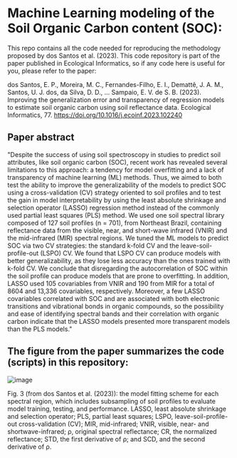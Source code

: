 # Machine Learning modeling of the Soil Organic Carbon content (SOC):

This repo contains all the code needed for reproducing the methodology proposed by dos Santos et al. (2023). This code repository is part of the paper published in Ecological Informatics, so if any code here is useful for you, please refer to the paper:

dos Santos, E. P., Moreira, M. C., Fernandes-Filho, E. I., Demattê, J. A. M., Santos, U. J. dos, da Silva, D. D., … Sampaio, E. V. de S. B. (2023). Improving the generalization error and transparency of regression models to estimate soil organic carbon using soil reflectance data. Ecological Informatics, 77. https://doi.org/10.1016/j.ecoinf.2023.102240

## Paper abstract

"Despite the success of using soil spectroscopy in studies to predict soil attributes, like soil organic carbon (SOC), recent work has revealed several limitations to this approach: a tendency for model overfitting and a lack of transparency of machine learning (ML) methods. Thus, we aimed to both test the ability to improve the generalizability of the models to predict SOC using a cross-validation (CV) strategy oriented to soil profiles and to test the gain in model interpretability by using the least absolute shrinkage and selection operator (LASSO) regression method instead of the commonly used partial least squares (PLS) method. We used one soil spectral library composed of 127 soil profiles (n = 701), from Northeast Brazil, containing reflectance data from the visible, near, and short-wave infrared (VNIR) and the mid-infrared (MIR) spectral regions. We tuned the ML models to predict SOC via two CV strategies: the standard k-fold CV and the leave-soil-profile-out (LSPO) CV. We found that LSPO CV can produce models with better generalizability, as they lose less accuracy than the ones trained with k-fold CV. We conclude that disregarding the autocorrelation of SOC within the soil profile can produce models that are prone to overfitting. In addition, LASSO used 105 covariables from VNIR and 190 from MIR for a total of 8604 and 13,336 covariables, respectively. Moreover, a few LASSO covariables correlated with SOC and are associated with both electronic transitions and vibrational bonds in organic compounds, so the possibility and ease of identifying spectral bands and their correlation with organic carbon indicate that the LASSO models presented more transparent models than the PLS models."

## The figure from the paper summarizes the code (scripts) in this repository:

![image](https://github.com/eupassarinho/soil-carbon-and-spectroscopy-with-PLS-and-LASSO/assets/52005057/42b1336c-7786-4e0c-a709-9305c84bf951)

Fig. 3 (from dos Santos et al. (2023)): the model fitting scheme for each spectral region, which includes subsampling of soil profiles to evaluate model training, testing, and performance. LASSO, least absolute shrinkage and selection operator; PLS, partial least squares; LSPO, leave-soil-profile-out cross-validation (CV); MIR, mid-infrared; VNIR, visible, near- and shortwave-infrared; ρ, original spectral reflectance; CR, the normalized reflectance; STD, the first derivative of ρ; and SCD, and the second derivative of ρ.
